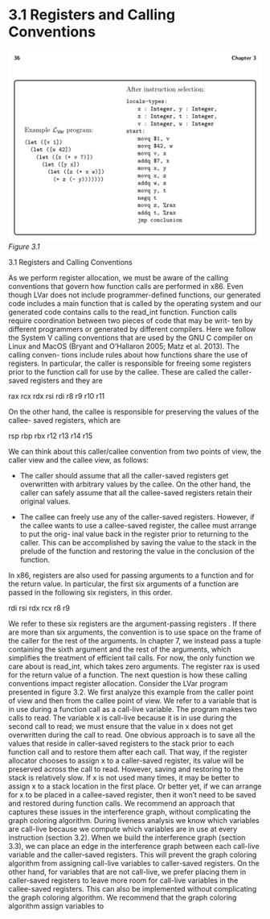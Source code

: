 # 3.1 Registers and Calling Conventions

![Figure 3.1...](images/page_50_vector_cluster_312.png)
*Figure 3.1*

3.1 Registers and Calling Conventions

As we perform register allocation, we must be aware of the calling conventions that govern how function calls are performed in x86. Even though LVar does not include programmer-defined functions, our generated code includes a main function that is called by the operating system and our generated code contains calls to the read_int function. Function calls require coordination between two pieces of code that may be writ- ten by different programmers or generated by different compilers. Here we follow the System V calling conventions that are used by the GNU C compiler on Linux and MacOS (Bryant and O’Hallaron 2005; Matz et al. 2013). The calling conven- tions include rules about how functions share the use of registers. In particular, the caller is responsible for freeing some registers prior to the function call for use by the callee. These are called the caller-saved registers and they are

rax rcx rdx rsi rdi r8 r9 r10 r11

On the other hand, the callee is responsible for preserving the values of the callee- saved registers, which are

rsp rbp rbx r12 r13 r14 r15

We can think about this caller/callee convention from two points of view, the caller view and the callee view, as follows:

* The caller should assume that all the caller-saved registers get overwritten with
  arbitrary values by the callee. On the other hand, the caller can safely assume
  that all the callee-saved registers retain their original values.

* The callee can freely use any of the caller-saved registers. However, if the callee
  wants to use a callee-saved register, the callee must arrange to put the orig-
  inal value back in the register prior to returning to the caller. This can be
  accomplished by saving the value to the stack in the prelude of the function
  and restoring the value in the conclusion of the function.

In x86, registers are also used for passing arguments to a function and for the return value. In particular, the first six arguments of a function are passed in the following six registers, in this order.

rdi rsi rdx rcx r8 r9

We refer to these six registers are the argument-passing registers . If there are more than six arguments, the convention is to use space on the frame of the caller for the rest of the arguments. In chapter 7, we instead pass a tuple containing the sixth argument and the rest of the arguments, which simplifies the treatment of efficient tail calls. For now, the only function we care about is read_int, which takes zero arguments. The register rax is used for the return value of a function. The next question is how these calling conventions impact register allocation. Consider the LVar program presented in figure 3.2. We first analyze this example from the caller point of view and then from the callee point of view. We refer to a variable that is in use during a function call as a call-live variable. The program makes two calls to read. The variable x is call-live because it is in use during the second call to read; we must ensure that the value in x does not get overwritten during the call to read. One obvious approach is to save all the values that reside in caller-saved registers to the stack prior to each function call and to restore them after each call. That way, if the register allocator chooses to assign x to a caller-saved register, its value will be preserved across the call to read. However, saving and restoring to the stack is relatively slow. If x is not used many times, it may be better to assign x to a stack location in the first place. Or better yet, if we can arrange for x to be placed in a callee-saved register, then it won’t need to be saved and restored during function calls. We recommend an approach that captures these issues in the interference graph, without complicating the graph coloring algorithm. During liveness analysis we know which variables are call-live because we compute which variables are in use at every instruction (section 3.2). When we build the interference graph (section 3.3), we can place an edge in the interference graph between each call-live variable and the caller-saved registers. This will prevent the graph coloring algorithm from assigning call-live variables to caller-saved registers. On the other hand, for variables that are not call-live, we prefer placing them in caller-saved registers to leave more room for call-live variables in the callee-saved registers. This can also be implemented without complicating the graph coloring algorithm. We recommend that the graph coloring algorithm assign variables to

